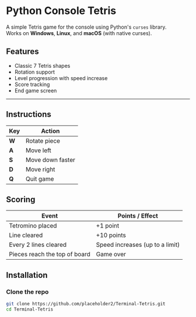 # Python Console Tetris 

A simple Tetris game for the console using Python's `curses` library.  
Works on **Windows**, **Linux**, and **macOS** (with native curses).

## Features
- Classic 7 Tetris shapes
- Rotation support
- Level progression with speed increase
- Score tracking
- End game screen

---
## Instructions

| Key  | Action           |
|------|------------------|
| **W** | Rotate piece     |
| **A** | Move left        |
| **S** | Move down faster |
| **D** | Move right       |
| **Q** | Quit game        |

## Scoring

| Event                          | Points / Effect                                      |
|--------------------------------|------------------------------------------------------|
| Tetromino placed               | +1 point                                             |
| Line cleared                   | +10 points                                           |
| Every 2 lines cleared         | Speed increases (up to a limit)                      |
| Pieces reach the top of board  | Game over                                            |


## Installation

### Clone the repo
```bash
git clone https://github.com/placeholder2/Terminal-Tetris.git
cd Terminal-Tetris
